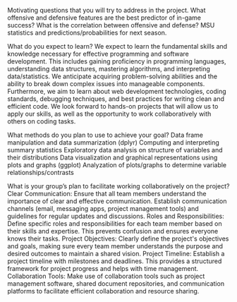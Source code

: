 Motivating questions that you will try to address in the project.
What offensive and defensive features are the best predictor of in-game success? What is the correlation between offensive and defense? MSU statistics and predictions/probabilities for next season.

What do you expect to learn?
We expect to learn the fundamental skills and knowledge necessary for effective programming and software development. This includes gaining proficiency in programming languages, understanding data structures, mastering algorithms, and interpreting data/statistics. We anticipate acquiring problem-solving abilities and the ability to break down complex issues into manageable components. Furthermore, we aim to learn about web development technologies, coding standards, debugging techniques, and best practices for writing clean and efficient code. We look forward to hands-on projects that will allow us to apply our skills, as well as the opportunity to work collaboratively with others on coding tasks.

What methods do you plan to use to achieve your goal?
Data frame manipulation and data summarization (dplyr)
Computing and interpreting summary statistics
Exploratory data analysis on structure of variables and their distributions
Data visualization and graphical representations using plots and graphs (ggplot)
Analyzation of plots/graphs to determine variable relationships/contrasts


What is your group’s plan to facilitate working collaboratively on the project?
Clear Communication: Ensure that all team members understand the importance of clear and effective communication. Establish communication channels (email, messaging apps, project management tools) and guidelines for regular updates and discussions.
Roles and Responsibilities: Define specific roles and responsibilities for each team member based on their skills and expertise. This prevents confusion and ensures everyone knows their tasks.
Project Objectives: Clearly define the project's objectives and goals, making sure every team member understands the purpose and desired outcomes to maintain a shared vision.
Project Timeline: Establish a project timeline with milestones and deadlines. This provides a structured framework for project progress and helps with time management.
Collaboration Tools: Make use of collaboration tools such as project management software, shared document repositories, and communication platforms to facilitate efficient collaboration and resource sharing.
